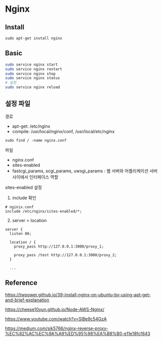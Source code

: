 # Nginx

## Install

```
sudo apt-get install nginx
```

## Basic

```bash
sudo service nginx start
sudo service nginx restart
sudo service nginx stop
sudo service nginx status
# 설정
sudo service nginx reload
```

## 설정 파일

경로

- apt-get: /etc/nginx
- compile: /usr/local/nginx/conf, /usr/local/etc/nginx

```
sudo find / -name nginx.conf
```

파일

- nginx.conf
- sites-enabled
- fastcgi_params, scgi_params, uwsgi_params : 웹 서버와 어플리케이션 서버 사이에서 인터페이스 역할

sites-enabled 설정

1. include 확인

```nginx
# nginix.conf
include /etc/nginx/sites-enabled/*;
```

2. server > location

```nginx
server {
  listen 80;

  location / {
    proxy_pass http://127.0.0.1:3000/proxy_1;

    proxy_pass /test http://127.0.0.1:3000/proxy_2;
  }

  ...
```

## Reference

https://twpower.github.io/39-install-nginx-on-ubuntu-by-using-apt-get-and-brief-explanation

https://cheese10yun.github.io/Node-AWS-Nginx/

https://www.youtube.com/watch?v=SlBe9c54GzA

https://medium.com/sjk5766/nginx-reverse-proxy-%EC%82%AC%EC%9A%A9%ED%95%98%EA%B8%B0-e11e18fcf843
